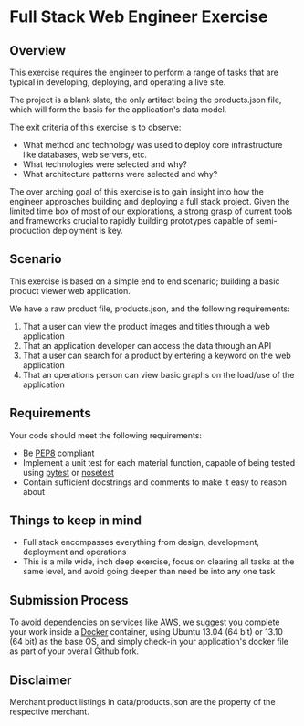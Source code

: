 Full Stack Web Engineer Exercise
================================

Overview
--------

This exercise requires the engineer to perform a range of tasks that are typical in developing, deploying, and operating a live site. 

The project is a blank slate, the only artifact being the products.json file, which will form the basis for the application's data model.

The exit criteria of this exercise is to observe:

* What method and technology was used to deploy core infrastructure like databases, web servers, etc.
* What technologies were selected and why?
* What architecture patterns were selected and why?

The over arching goal of this exercise is to gain insight into how the engineer approaches building and deploying a full stack project. Given the limited time box of most of our explorations, a strong grasp of current tools and frameworks crucial to rapidly building prototypes capable of semi-production deployment is key.

Scenario
--------

This exercise is based on a simple end to end scenario; building a basic product viewer web application.

We have a raw product file, products.json, and the following requirements:

1. That a user can view the product images and titles through a web application
2. That an application developer can access the data through an API
3. That a user can search for a product by entering a keyword on the web application
4. That an operations person can view basic graphs on the load/use of the application

Requirements
------------

Your code should meet the following requirements:

* Be [PEP8] compliant
* Implement a unit test for each material function, capable of being tested using [pytest] or [nosetest]
* Contain sufficient docstrings and comments to make it easy to reason about


Things to keep in mind
----------------------
* Full stack encompasses everything from design, development, deployment and operations
* This is a mile wide, inch deep exercise, focus on clearing all tasks at the same level, and avoid going deeper than need be into any one task

Submission Process
------------------

To avoid dependencies on services like AWS, we suggest you complete your work inside a [Docker] container, using Ubuntu 13.04 (64 bit) or 13.10 (64 bit) as the base OS, and simply check-in your application's docker file as part of your overall Github fork.

Disclaimer
---------

Merchant product listings in data/products.json are the property of the respective merchant.

[PEP8]:http://legacy.python.org/dev/peps/pep-0008/
[pytest]:http://pytest.org/latest/
[nosetest]:https://nose.readthedocs.org/en/latest/
[Docker]:https://www.docker.io/


